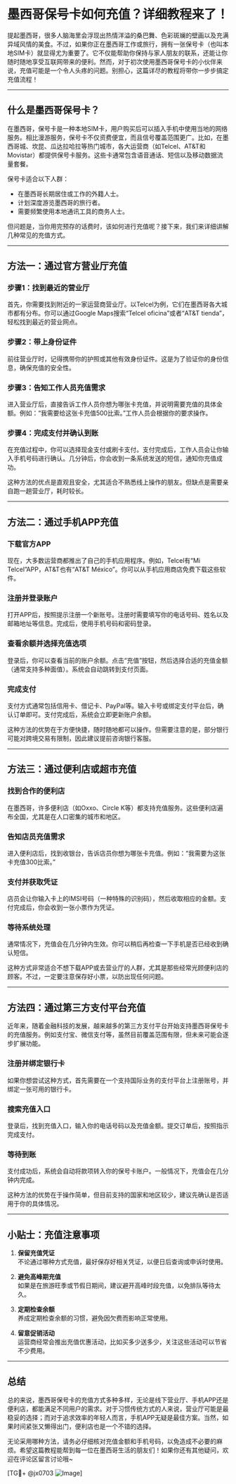 # 墨西哥保号卡如何充值？详细教程来了！

提起墨西哥，很多人脑海里会浮现出热情洋溢的桑巴舞、色彩斑斓的壁画以及充满异域风情的美食。不过，如果你正在墨西哥工作或旅行，拥有一张保号卡（也叫本地SIM卡）就显得尤为重要了。它不仅能帮助你保持与家人朋友的联系，还能让你随时随地享受互联网带来的便利。然而，对于初次使用墨西哥保号卡的小伙伴来说，充值可能是一个令人头疼的问题。别担心，这篇详尽的教程将带你一步步搞定充值流程！

---

## 什么是墨西哥保号卡？

在墨西哥，保号卡是一种本地SIM卡，用户购买后可以插入手机中使用当地的网络服务。相比漫游服务，保号卡不仅资费便宜，而且信号覆盖范围更广。比如，在墨西哥城、坎昆、瓜达拉哈拉等热门城市，各大运营商（如Telcel、AT&T和Movistar）都提供保号卡服务。这些卡通常包含语音通话、短信以及移动数据流量套餐。

保号卡适合以下人群：
- 在墨西哥长期居住或工作的外籍人士。
- 计划深度游览墨西哥的旅行者。
- 需要频繁使用本地通讯工具的商务人士。

但问题是，当你用完预存的话费时，该如何进行充值呢？接下来，我们来详细讲解几种常见的充值方式。

---

## 方法一：通过官方营业厅充值

### 步骤1：找到最近的营业厅
首先，你需要找到附近的一家运营商营业厅。以Telcel为例，它们在墨西哥各大城市都有分布。你可以通过Google Maps搜索“Telcel oficina”或者“AT&T tienda”，轻松找到最近的营业网点。

### 步骤2：带上身份证件
前往营业厅时，记得携带你的护照或其他有效身份证件。这是为了验证你的身份信息，确保充值的安全性。

### 步骤3：告知工作人员充值需求
进入营业厅后，直接告诉工作人员你想为哪张卡充值，并说明需要充值的具体金额。例如：“我需要给这张卡充值500比索。”工作人员会根据你的要求操作。

### 步骤4：完成支付并确认到账
在充值过程中，你可以选择现金支付或刷卡支付。支付完成后，工作人员会让你输入手机号码进行确认。几分钟后，你会收到一条系统发送的短信，通知你充值成功。

这种方法的优点是直观且安全，尤其适合不熟悉线上操作的朋友。但缺点是需要亲自跑一趟营业厅，耗时较长。

---

## 方法二：通过手机APP充值

### 下载官方APP
现在，大多数运营商都推出了自己的手机应用程序。例如，Telcel有“Mi Telcel”APP，AT&T也有“AT&T México”。你可以从手机应用商店免费下载这些软件。

### 注册并登录账户
打开APP后，按照提示注册一个新账号。注册时需要填写你的电话号码、姓名以及邮箱地址等信息。完成后，使用手机号码和密码登录。

### 查看余额并选择充值选项
登录后，你可以查看当前的账户余额。点击“充值”按钮，然后选择合适的充值金额（通常支持多种面值）。系统会自动跳转到支付页面。

### 完成支付
支付方式通常包括信用卡、借记卡、PayPal等。输入卡号或绑定支付平台后，确认订单即可。支付完成后，系统会立即更新账户余额。

这种方法的优势在于方便快捷，随时随地都可以操作。但需要注意的是，部分银行可能对跨境交易有限制，因此建议提前咨询银行客服。

---

## 方法三：通过便利店或超市充值

### 找到合作的便利店
在墨西哥，许多便利店（如Oxxo、Circle K等）都支持充值服务。这些便利店遍布全国，尤其是在人口密集的城市和地区。

### 告知店员充值需求
进入便利店后，找到收银台，告诉店员你想为哪张卡充值。例如：“我需要为这张卡充值300比索。”

### 支付并获取凭证
店员会让你输入卡上的IMSI号码（一种特殊的识别码），然后收取相应的金额。支付完成后，你会收到一张小票作为凭证。

### 等待系统处理
通常情况下，充值会在几分钟内生效。你可以稍后再检查一下手机是否已经收到确认短信。

这种方式非常适合不想下载APP或去营业厅的人群，尤其是那些经常光顾便利店的顾客。不过，一定要注意保存好小票，以防出现任何问题。

---

## 方法四：通过第三方支付平台充值

近年来，随着金融科技的发展，越来越多的第三方支付平台开始支持墨西哥保号卡的充值服务。例如支付宝、微信支付等，虽然目前覆盖范围有限，但未来可能会逐步扩展功能。

### 注册并绑定银行卡
如果你想尝试这种方式，首先需要在一个支持国际业务的支付平台上注册账号，并绑定一张可用的银行卡。

### 搜索充值入口
登录后，找到充值入口，输入你的电话号码以及充值金额。提交订单后，按照指示完成支付。

### 等待到账
支付成功后，系统会自动将款项转入你的保号卡账户。一般情况下，充值会在几分钟内完成。

这种方法的优势在于操作简单，但目前支持的国家和地区较少，建议先确认是否适用于你的具体情况。

---

## 小贴士：充值注意事项

1. **保留充值凭证**  
   不论通过哪种方式充值，最好保存好相关凭证，以便日后查询或申诉时使用。

2. **避免高峰期充值**  
   如果是在旅游旺季或节假日期间，建议避开高峰时段充值，以免排队等待太久。

3. **定期检查余额**  
   养成定期检查余额的习惯，避免因欠费而影响正常使用。

4. **留意促销活动**  
   运营商经常会推出充值优惠活动，比如买多少送多少，关注这些活动可以节省不少费用。

---

## 总结

总的来说，墨西哥保号卡的充值方式多种多样，无论是线下营业厅、手机APP还是便利店，都能满足不同用户的需求。对于习惯传统方式的人来说，营业厅可能是最稳妥的选择；而对于追求效率的年轻人而言，手机APP无疑是最佳方案。当然，如果时间紧张又懒得出门，便利店也是一个不错的选择。

无论采用哪种方法，请务必仔细核对充值金额和手机号码，以免造成不必要的麻烦。希望这篇教程能帮到每一位在墨西哥生活的朋友们！如果你还有其他疑问，欢迎在评论区留言讨论哦~

[TG💪+ @jx0703 ![Image](https://github.com/user-attachments/assets/dbca1d08-cadb-493c-b0ec-ad6f7a83f270)]
